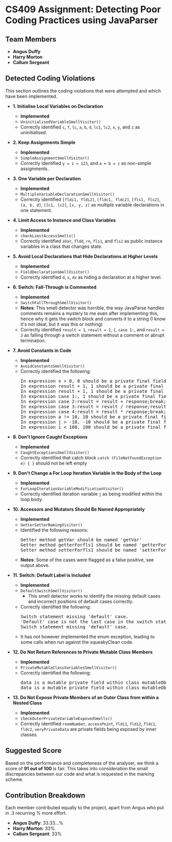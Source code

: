 # CS409 Assignment: Detecting Poor Coding Practices using JavaParser

## Team Members
- **Angus Duffy**
- **Harry Morton**
- **Callum Sergeant**

## Detected Coding Violations
This section outlines the coding violations that were attempted and which have been implemented.

- **1. Initialise Local Variables on Declaration** 
    - **Implemented**
    - ```UninitialisedVariableSmellVisitor()```
    - Correctly identified `c`, `f`, `lc`, `a`, `b`, `d`, `lc1`, `lc2`, `x`, `y`, and `z` as uninitialised.

- **2. Keep Assignments Simple**
    - **Implemented**
    - ```SimpleAssignmentSmellVisitor()```
    - Correctly identified `y = z = 123`, and `a = b = c` as non-simple assignments.

- **3. One Variable per Declaration**
    - **Implemented**
    - ```MultipleVariableDeclarationSmellVisitor()```
    - Correctly identified `[fldi1, fldi2]`, `[fldc1, fldc2]`, `[fls1, fls2]`, `[a, b, d]`, `[lc1, lc2]`, `[x, y, z]` as multiple variable declarations in one statement.

- **4. Limit Access to Instance and Class Variables**
    - **Implemented**
    - ```checkLimitAccessSmells()```
    - Correctly identified `aVar`, `fldd`, `rn`, `fls1`, and `fls2` as public instance variables in a class that changes state.

- **5. Avoid Local Declarations that Hide Declarations at Higher Levels**
    - **Implemented**
    - `FieldDeclarationSmellVisitor()`
    - Correctly identified `d`, `x`, `dx` as hiding a declaration at a higher level.

- **6. Switch: Fall-Through is Commented**
    - **Implemented**
    - ```SwitchFallThroughSmellVisitor()```
    - **Notes**: This smell detector was horrible, the way JavaParse handles comments remains a mystery to  me even after implementing this, hence why it gets the switch block and converts it to a string (I know it's not ideal, but it was this or nothing)
    - Correctly identified `result = 1`, `result = 2`, `{`, `case 1:`, and `result = 3` as falling through a switch statement without a comment or abrupt termination.

- **7. Avoid Constants in Code**
  - **Implemented**
  - ```AvoidConstantsSmellVisitor()```
  - Correctly identified the following:
    <pre>
    In expression x > 0, 0 should be a private final field
    In expression result + 1, 1 should be a private final field
    In expression result + 1, 1 should be a private final field
    In expression case 1:, 1 should be a private final field
    In expression case 2:result = result + response;break;, 2 should be a private final field
    In expression case 3:result = result / response;result = 3;, 3 should be a private final field
    In expression case 4:result = result * response;break;, 4 should be a private final field
    In expression a != 10, 10 should be a private final field
    In expression j > -10, -10 should be a private final field
    In expression i < 100, 100 should be a private final field
    </pre>

- **8. Don't Ignore Caught Exceptions**
    - **Implemented**
    - `CaughtExceptionsSmellVisitor()`
    - Correctly identified that catch block  `catch (FileNotFoundException e) {
      }` should not be left empty

- **9. Don't Change a For Loop Iteration Variable in the Body of the Loop**
    - **Implemented**
    - `ForLoopIterationVariableModificationVisitor()`
    - Correctly identified iteration variable `j` as being modified within the loop body.

- **10. Accessors and Mutators Should Be Named Appropriately**
    - **Implemented**
    - `GetterSetterNamingVisitor()`
    - Identified the following reasons:
      <pre>
      Getter method getVar should be named 'getVar'
      Getter method getterForfls1 should be named 'getterForfls1'
      Setter method setterForfls1 should be named 'setterForfls1'
      </pre>
    - **Notes**: Some of the cases were flagged as a false positive, see output above.

- **11. Switch: Default Label is Included**
    - **Implemented**
    - ```DefaultSwitchSmellVisitor()```
      - This smell detector works to identify the missing default cases and incorrect positions of default cases correctly. 
  - Correctly identified the following:
    <pre>
    Switch statement missing 'default' case.
    'Default' case is not the last case in the switch statement.
    Switch statement missing 'default' case.
    </pre>
  - It has not however implemented the enum exception, leading to some calls when run against the squeakyClean code.
  
- **12. Do Not Return References to Private Mutable Class Members**
    - **Implemented**
    - `PrivateMutableClassVariablesSmellVisitor()`
    -  Correctly identified the following:
       <pre>
       data is a mutable private field within class mutableObject referenced by class mutableReferenceExposer that is mutated in assignment "data = val"
       data is a mutable private field within class mutableObject referenced by class mutableReferenceExposer that is mutated in assignment "this.data = data"
       </pre>  
    
- **13. Do Not Expose Private Members of an Outer Class from within a Nested Class**
    - **Implemented**
    - ```checkOuterPrivateVariableExposedSmells()```
    - Correctly identified `roomNumber`, `accessPoint`, `fldi1`, `fldi2`, `fldc1`, `fldc2`, `veryPrivateData` are private fields being exposed by inner classes.

## Suggested Score
Based on the performance and completeness of the analyser, we think a score of **91 out of 100** is fair. This takes into consideration the small discrepancies between our code and what is requested in the marking scheme.

## Contribution Breakdown
Each member contributed equally to the project, apart from Angus who put in .3 recurring % more effort.
- **Angus Duffy**: 33.33...%
- **Harry Morton**: 33%
- **Callum Sergeant**: 33%
